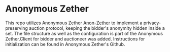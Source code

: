 # Anonymous Zether

This repo utilizes Anonymous Zether [Anon-Zether](https://github.com/ConsenSys/anonymous-zether) to implement a privacy-preserving auction protocol, keeping the bidder's anonymity hidden inside a set. The file structure as well as the configuration is part of the Anonymous Zether.Client for bidder and auctioneer was added. Instructions for initialization can be found in Anonymous Zether's Github.
